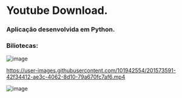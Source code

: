 # Youtube Download.

### Aplicação desenvolvida em Python.

### Biliotecas:
![image](https://user-images.githubusercontent.com/101942554/201573541-2a40df38-b0b7-4f0a-90b0-da611e0f3ae0.png)

https://user-images.githubusercontent.com/101942554/201573591-42f34412-ae3c-4062-8d10-79a670fc7af6.mp4

![image](https://user-images.githubusercontent.com/101942554/201573655-ff104d79-fe70-4636-9de2-1acf26d6d9b9.png)



